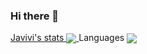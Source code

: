 ### Hi there 👋

<a href="https://github.com/anuraghazra/github-readme-stats">
  Javivi's stats
  <img align="center" src="https://github-readme-stats.vercel.app/api/pin/?username=Javivi-MR&repo=github-readme-stats" />
</a>
  Languages
<a href="https://github.com/anuraghazra/convoychat">
  <img align="center" src="https://github-readme-stats.vercel.app/api/pin/?username=Javivi-MR&repo=convoychat" />
</a>
<!--
**Javivi-MR/Javivi-MR** is a ✨ _special_ ✨ repository because its `README.md` (this file) appears on your GitHub profile.

Here are some ideas to get you started:

- 🔭 I’m currently working on ...
- 🌱 I’m currently learning ...
- 👯 I’m looking to collaborate on ...
- 🤔 I’m looking for help with ...
- 💬 Ask me about ...
- 📫 How to reach me: ...
- 😄 Pronouns: ...
- ⚡ Fun fact: ...
-->
